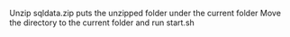 Unzip sqldata.zip puts the unzipped folder under the current folder
Move the directory to the current folder and run start.sh
